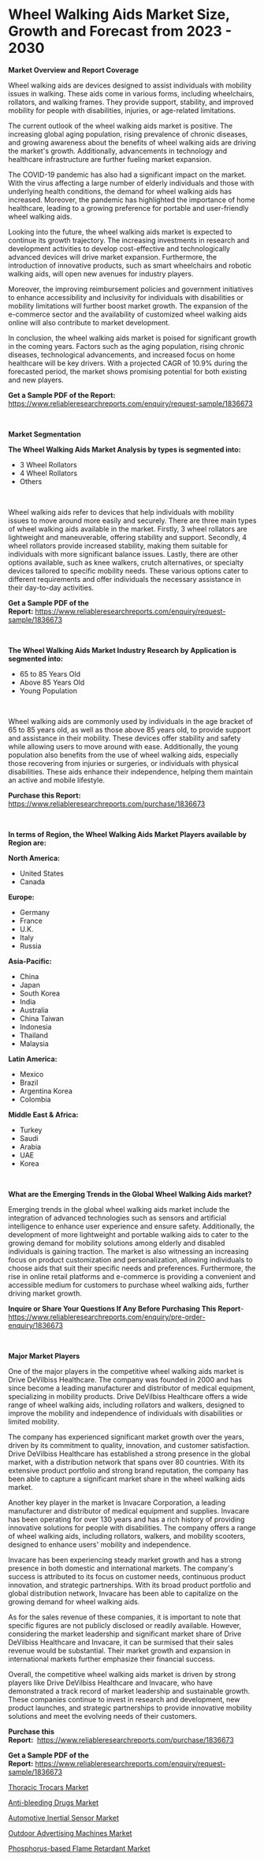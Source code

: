 <p><h1>Wheel Walking Aids Market Size, Growth and Forecast from 2023 - 2030</h1></p><p><strong>Market Overview and Report Coverage</strong></p>
<p><p>Wheel walking aids are devices designed to assist individuals with mobility issues in walking. These aids come in various forms, including wheelchairs, rollators, and walking frames. They provide support, stability, and improved mobility for people with disabilities, injuries, or age-related limitations.</p><p>The current outlook of the wheel walking aids market is positive. The increasing global aging population, rising prevalence of chronic diseases, and growing awareness about the benefits of wheel walking aids are driving the market's growth. Additionally, advancements in technology and healthcare infrastructure are further fueling market expansion.</p><p>The COVID-19 pandemic has also had a significant impact on the market. With the virus affecting a large number of elderly individuals and those with underlying health conditions, the demand for wheel walking aids has increased. Moreover, the pandemic has highlighted the importance of home healthcare, leading to a growing preference for portable and user-friendly wheel walking aids.</p><p>Looking into the future, the wheel walking aids market is expected to continue its growth trajectory. The increasing investments in research and development activities to develop cost-effective and technologically advanced devices will drive market expansion. Furthermore, the introduction of innovative products, such as smart wheelchairs and robotic walking aids, will open new avenues for industry players.</p><p>Moreover, the improving reimbursement policies and government initiatives to enhance accessibility and inclusivity for individuals with disabilities or mobility limitations will further boost market growth. The expansion of the e-commerce sector and the availability of customized wheel walking aids online will also contribute to market development.</p><p>In conclusion, the wheel walking aids market is poised for significant growth in the coming years. Factors such as the aging population, rising chronic diseases, technological advancements, and increased focus on home healthcare will be key drivers. With a projected CAGR of 10.9% during the forecasted period, the market shows promising potential for both existing and new players.</p></p>
<p><strong>Get a Sample PDF of the Report:</strong> <a href="https://www.reliableresearchreports.com/enquiry/request-sample/1836673">https://www.reliableresearchreports.com/enquiry/request-sample/1836673</a></p>
<p>&nbsp;</p>
<p><strong>Market Segmentation</strong></p>
<p><strong>The Wheel Walking Aids Market Analysis by types is segmented into:</strong></p>
<p><ul><li>3 Wheel Rollators</li><li>4 Wheel Rollators</li><li>Others</li></ul></p>
<p>&nbsp;</p>
<p><p>Wheel walking aids refer to devices that help individuals with mobility issues to move around more easily and securely. There are three main types of wheel walking aids available in the market. Firstly, 3 wheel rollators are lightweight and maneuverable, offering stability and support. Secondly, 4 wheel rollators provide increased stability, making them suitable for individuals with more significant balance issues. Lastly, there are other options available, such as knee walkers, crutch alternatives, or specialty devices tailored to specific mobility needs. These various options cater to different requirements and offer individuals the necessary assistance in their day-to-day activities.</p></p>
<p><strong>Get a Sample PDF of the Report:</strong>&nbsp;<a href="https://www.reliableresearchreports.com/enquiry/request-sample/1836673">https://www.reliableresearchreports.com/enquiry/request-sample/1836673</a></p>
<p>&nbsp;</p>
<p><strong>The Wheel Walking Aids Market Industry Research by Application is segmented into:</strong></p>
<p><ul><li>65 to 85 Years Old</li><li>Above 85 Years Old</li><li>Young Population</li></ul></p>
<p>&nbsp;</p>
<p><p>Wheel walking aids are commonly used by individuals in the age bracket of 65 to 85 years old, as well as those above 85 years old, to provide support and assistance in their mobility. These devices offer stability and safety while allowing users to move around with ease. Additionally, the young population also benefits from the use of wheel walking aids, especially those recovering from injuries or surgeries, or individuals with physical disabilities. These aids enhance their independence, helping them maintain an active and mobile lifestyle.</p></p>
<p><strong>Purchase this Report:</strong>&nbsp; <a href="https://www.reliableresearchreports.com/purchase/1836673">https://www.reliableresearchreports.com/purchase/1836673</a></p>
<p>&nbsp;</p>
<p><strong>In terms of Region, the Wheel Walking Aids Market Players available by Region are:</strong></p>
<p>
    <p> <strong> North America: </strong>
        <ul>
            <li>United States</li>
            <li>Canada</li>
        </ul>
        </p> 
    <p> <strong> Europe: </strong>
        <ul>
            <li>Germany</li>
            <li>France</li>
            <li>U.K.</li>
            <li>Italy</li>
            <li>Russia</li>
        </ul>
        </p> 
    <p> <strong> Asia-Pacific: </strong>
        <ul>
            <li>China</li>
            <li>Japan</li>
            <li>South Korea</li>
            <li>India</li>
            <li>Australia</li>
            <li>China Taiwan</li>
            <li>Indonesia</li>
            <li>Thailand</li>
            <li>Malaysia</li>
        </ul>
        </p> 
    <p> <strong> Latin America: </strong>
        <ul>
            <li>Mexico</li>
            <li>Brazil</li>
            <li>Argentina Korea</li>
            <li>Colombia</li>
        </ul>
        </p> 
    <p> <strong> Middle East & Africa: </strong>
        <ul>
            <li>Turkey</li>
            <li>Saudi</li>
            <li>Arabia</li>
            <li>UAE</li>
            <li>Korea</li>
        </ul>
    </p>
    </p>
<p>&nbsp;</p>
<p><strong>What are the Emerging Trends in the Global Wheel Walking Aids market?</strong></p>
<p><p>Emerging trends in the global wheel walking aids market include the integration of advanced technologies such as sensors and artificial intelligence to enhance user experience and ensure safety. Additionally, the development of more lightweight and portable walking aids to cater to the growing demand for mobility solutions among elderly and disabled individuals is gaining traction. The market is also witnessing an increasing focus on product customization and personalization, allowing individuals to choose aids that suit their specific needs and preferences. Furthermore, the rise in online retail platforms and e-commerce is providing a convenient and accessible medium for customers to purchase wheel walking aids, further driving market growth.</p></p>
<p><strong>Inquire or Share Your Questions If Any Before Purchasing This Report</strong>- <a href="https://www.reliableresearchreports.com/enquiry/pre-order-enquiry/1836673">https://www.reliableresearchreports.com/enquiry/pre-order-enquiry/1836673</a></p>
<p>&nbsp;</p>
<p><strong>Major Market Players</strong></p>
<p><p>One of the major players in the competitive wheel walking aids market is Drive DeVilbiss Healthcare. The company was founded in 2000 and has since become a leading manufacturer and distributor of medical equipment, specializing in mobility products. Drive DeVilbiss Healthcare offers a wide range of wheel walking aids, including rollators and walkers, designed to improve the mobility and independence of individuals with disabilities or limited mobility.</p><p>The company has experienced significant market growth over the years, driven by its commitment to quality, innovation, and customer satisfaction. Drive DeVilbiss Healthcare has established a strong presence in the global market, with a distribution network that spans over 80 countries. With its extensive product portfolio and strong brand reputation, the company has been able to capture a significant market share in the wheel walking aids market.</p><p>Another key player in the market is Invacare Corporation, a leading manufacturer and distributor of medical equipment and supplies. Invacare has been operating for over 130 years and has a rich history of providing innovative solutions for people with disabilities. The company offers a range of wheel walking aids, including rollators, walkers, and mobility scooters, designed to enhance users' mobility and independence.</p><p>Invacare has been experiencing steady market growth and has a strong presence in both domestic and international markets. The company's success is attributed to its focus on customer needs, continuous product innovation, and strategic partnerships. With its broad product portfolio and global distribution network, Invacare has been able to capitalize on the growing demand for wheel walking aids.</p><p>As for the sales revenue of these companies, it is important to note that specific figures are not publicly disclosed or readily available. However, considering the market leadership and significant market share of Drive DeVilbiss Healthcare and Invacare, it can be surmised that their sales revenue would be substantial. Their market growth and expansion in international markets further emphasize their financial success.</p><p>Overall, the competitive wheel walking aids market is driven by strong players like Drive DeVilbiss Healthcare and Invacare, who have demonstrated a track record of market leadership and sustainable growth. These companies continue to invest in research and development, new product launches, and strategic partnerships to provide innovative mobility solutions and meet the evolving needs of their customers.</p></p>
<p><strong>Purchase this Report:</strong>&nbsp;&nbsp;<a href="https://www.reliableresearchreports.com/purchase/1836673">https://www.reliableresearchreports.com/purchase/1836673</a></p>
<p></p>
<p><strong>Get a Sample PDF of the Report:</strong>&nbsp;<a href="https://www.reliableresearchreports.com/enquiry/request-sample/1836673">https://www.reliableresearchreports.com/enquiry/request-sample/1836673</a></p>
<p><p><a href="https://www.linkedin.com/pulse/thoracic-trocars-market-share-amp-new-trends-analysis-report/">Thoracic Trocars Market</a></p><p><a href="https://www.linkedin.com/pulse/anti-bleeding-drugs-market-size-2023-2030-global-industrial/">Anti-bleeding Drugs Market</a></p><p><a href="https://medium.com/@reportprime01/automotive-inertial-sensor-market-size-and-market-trends-complete-industry-overview-2023-to-2030-9c51478a2ba3">Automotive Inertial Sensor Market</a></p><p><a href="https://github.com/Paul14Anderson63/Market-Research-Report-List-1/blob/main/outdoor-advertising-machines-market.md">Outdoor Advertising Machines Market</a></p><p><a href="https://github.com/dringals/Market-Research-Report-List-1/blob/main/phosphorus-based-flame-retardant-market.md">Phosphorus-based Flame Retardant Market</a></p></p>